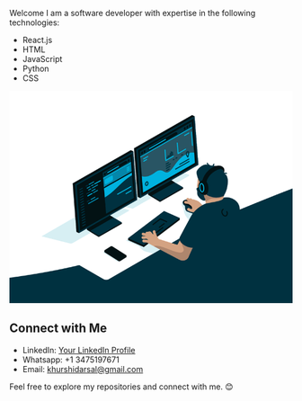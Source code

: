 

Welcome
I am a software developer with expertise in the following technologies:

- React.js
- HTML
- JavaScript
- Python
- CSS

![Code in Action](https://github.com/evilgenius786/evilgenius786/blob/main/code.gif)

## Connect with Me

- LinkedIn: [Your LinkedIn Profile](https://www.linkedin.com/in/your-linkedin-profile)
- Whatsapp: +1 3475197671
- Email: khurshidarsal@gmail.com



Feel free to explore my repositories and connect with me. 😊
